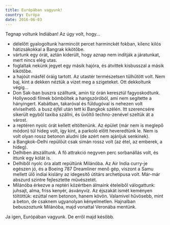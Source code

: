 ```yaml
---
title: Európában vagyunk!
country: Európa
date: 2016-06-03
---
```


Tegnap voltunk Indiában! Az úgy volt, hogy...

- délelőtt gyalogoltunk harmincöt percet harminckét fokban, kilenc kilós hátizsákokkal a Bangrak kikötőbe.
- vártunk egy órát, aztán kiderült, hogy aznap nem indítják a járatunkat, mert nincs elég utas.
- foglaltak nekünk jegyet egy másik hajóra, és átvittek kisbusszal a másik kikötőbe.
- a hajóút másfél óráig tartott. Az utastér természetsen tűlhűtött volt. Nem baj, kint a dekken néztük a vizet meg a szigeteket. Ott dekkoltunk végig...
- Don Sak-ban buszra szálltunk, amin tíz órán keresztül fagyoskodtunk. Hollywoodi filmek bömböltek a hangszóróból, ami nem segítette a hányingert. Kabátban, takaróval és füldugóval is nehezen volt elviselhető.
a busz éjfél után tett ki Bangkok szélén. Itt szerencsére sikerült egyből taxiba szállni, és üvöltő techno-zenével szeltük át a várost.
- a reptéren nyolc órát kellett eltöltenünk. Az épület (már nem is meglepő módon) túl hideg volt, így kint, a parkoló előtt heveredtünk le. Nem is volt olyan rossz betonon aludni (de azért nem ajánljuk senkinek).
- a Bangkok–Delhi repülőút csak simán rossz volt (az étel, az emberek, a hideg).
- Delhiben átszálltunk. A fő attrakció negyven perc sorbanállás volt, és ittunk egy kólát is.
- Delhiből nyolc óra alatt repültünk Milánóba. Az Air India curry-je egészen jó, és a Boeing 787 Dreamliner menő gép, viszont a Samu mellett ülő indiai kislány az idegesítő útitárs archetípusa volt. Már-már abszurd szintre fejlesztette művészetét.
- Milánóba érkezve a reptéri közértben álmaink ételeiből válogattunk: juhsajt, alma, friss kenyér, ásványvíz. Az éjszakát ismét keményen töltöttük: ezúttal nem betonon, hanem kövön. Valamivel hűvösebb, mint a beton, de csaknem ugyanolyan kényelmetlen. Hajnalban bebuszoztunk Milánóba, majd vonattal Veronába mentünk.

Ja igen, Európában vagyunk. De erről majd később.
